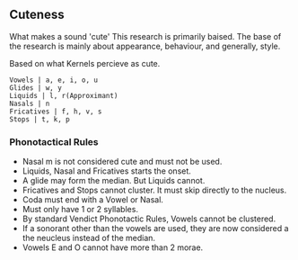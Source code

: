 ## Cuteness

What makes a sound 'cute'
This research is primarily baised. The base of the research is mainly about appearance, behaviour, and generally, style.

Based on what Kernels percieve as cute.

```
Vowels | a, e, i, o, u
Glides | w, y
Liquids | l, r(Approximant)
Nasals | n
Fricatives | f, h, v, s
Stops | t, k, p
```
### Phonotactical Rules
 * Nasal m is not considered cute and must not be used.
 * Liquids, Nasal and Fricatives starts the onset.
 * A glide may form the median. But Liquids cannot.
 * Fricatives and Stops cannot cluster. It must skip directly to the nucleus.
 * Coda must end with a Vowel or Nasal.
 * Must only have 1 or 2 syllables.
 * By standard Vendict Phonotactic Rules, Vowels cannot be clustered.
 * If a sonorant other than the vowels are used, they are now considered a the neucleus instead of the median.
 * Vowels E and O cannot have more than 2 morae.

